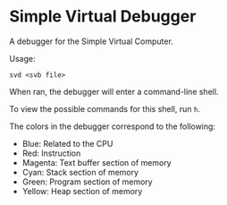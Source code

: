 # Simple Virtual Debugger

A debugger for the Simple Virtual Computer.

Usage:
```
svd <svb file>
```

When ran, the debugger will enter a command-line shell.

To view the possible commands for this shell, run `h`.

The colors in the debugger correspond to the following:
* Blue: Related to the CPU
* Red: Instruction
* Magenta: Text buffer section of memory
* Cyan: Stack section of memory
* Green: Program section of memory
* Yellow: Heap section of memory
